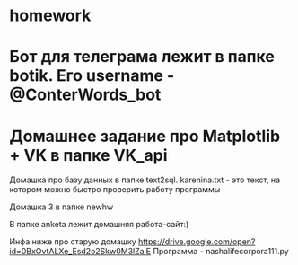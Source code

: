 # homework

# Бот для телеграма лежит в папке botik. Его username - @ConterWords_bot
# Домашнее задание про Matplotlib + VK в папке VK_api

Домашка про базу данных в папке text2sql. karenina.txt - это текст, на котором можно быстро проверить работу программы

Домашка 3 в папке newhw

В папке anketa лежит домашняя работа-сайт:)

Инфа ниже про старую домашку
https://drive.google.com/open?id=0BxOvtALXe_Esd2o2Skw0M3lZalE
Программа - nashalifecorpora111.py
